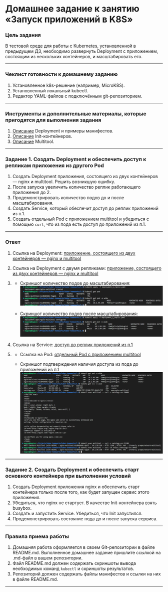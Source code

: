 # Домашнее задание к занятию «Запуск приложений в K8S»

### Цель задания

В тестовой среде для работы с Kubernetes, установленной в предыдущем ДЗ, необходимо развернуть Deployment с приложением, состоящим из нескольких контейнеров, и масштабировать его.

------

### Чеклист готовности к домашнему заданию

1. Установленное k8s-решение (например, MicroK8S).
2. Установленный локальный kubectl.
3. Редактор YAML-файлов с подключённым git-репозиторием.

------

### Инструменты и дополнительные материалы, которые пригодятся для выполнения задания

1. [Описание](https://kubernetes.io/docs/concepts/workloads/controllers/deployment/) Deployment и примеры манифестов.
2. [Описание](https://kubernetes.io/docs/concepts/workloads/pods/init-containers/) Init-контейнеров.
3. [Описание](https://github.com/wbitt/Network-MultiTool) Multitool.

------

### Задание 1. Создать Deployment и обеспечить доступ к репликам приложения из другого Pod

1. Создать Deployment приложения, состоящего из двух контейнеров — nginx и multitool. Решить возникшую ошибку.
2. После запуска увеличить количество реплик работающего приложения до 2.
3. Продемонстрировать количество подов до и после масштабирования.
4. Создать Service, который обеспечит доступ до реплик приложений из п.1.
5. Создать отдельный Pod с приложением multitool и убедиться с помощью `curl`, что из пода есть доступ до приложений из п.1.

---
### Ответ

1. Ссылка на Deployment: [приложение, состоящего из двух контейнеров — nginx и multitool](https://github.com/megasts/kuber-homeworks/blob/Task_1.3/1.3/src/deployment_1_replic.yaml)

2. Ссылка на Deployment с двумя репликами: [приложение, состоящего из двух контейнеров — nginx и multitool](https://github.com/megasts/kuber-homeworks/blob/Task_1.3/1.3/src/deployment_2_replic.yaml)

3.  - Скриншот количество подов до масштабирования: ![Скриншот1](https://github.com/megasts/kuber-homeworks/blob/task_1.3/1.3/IMG/Task1_3_1.png)

    - Скриншот количество подов после масштабирования: ![Скриншот2](https://github.com/megasts/kuber-homeworks/blob/task_1.3/1.3/IMG/Task1_3_2.png)

4. Ссылка на Service: [доступ до реплик приложений из п.1](https://github.com/megasts/kuber-homeworks/blob/Task_1.3/1.3/src/netology-svc.yaml)

5.  - Ссылка на Pod: [отдельный Pod с приложением multitool](https://github.com/megasts/kuber-homeworks/blob/Task_1.3/1.3/src/pod_multitool.yaml)

    - Скриншот подтверждения наличия доступа из пода до приложений из п.1 ![Скриншот3](https://github.com/megasts/kuber-homeworks/blob/task_1.3/1.3/IMG/Task1_3_3.png)

---

### Задание 2. Создать Deployment и обеспечить старт основного контейнера при выполнении условий

1. Создать Deployment приложения nginx и обеспечить старт контейнера только после того, как будет запущен сервис этого приложения.
2. Убедиться, что nginx не стартует. В качестве Init-контейнера взять busybox.
3. Создать и запустить Service. Убедиться, что Init запустился.
4. Продемонстрировать состояние пода до и после запуска сервиса.

------

### Правила приема работы

1. Домашняя работа оформляется в своем Git-репозитории в файле README.md. Выполненное домашнее задание пришлите ссылкой на .md-файл в вашем репозитории.
2. Файл README.md должен содержать скриншоты вывода необходимых команд `kubectl` и скриншоты результатов.
3. Репозиторий должен содержать файлы манифестов и ссылки на них в файле README.md.

------
